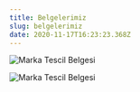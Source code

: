 ```yaml
---
title: Belgelerimiz
slug: belgelerimiz
date: 2020-11-17T16:23:23.368Z
---
```

![Marka Tescil Belgesi](/assets/images/uploads/ortak_saglik_ve_guvenlik_birimi_yetki_belgesi.jpg "Marka Tescil Belgesi")

![Marka Tescil Belgesi](/assets/images/uploads/marka_tescil_belgesi.jpg "Marka Tescil Belgesi")